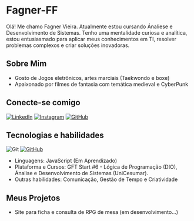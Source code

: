 # Fagner-FF
Olá! Me chamo Fagner Vieira. Atualmente estou cursando Ánaliese e Desenvolvimento de Sistemas. Tenho uma mentalidade curiosa e analítica, estou entusiasmado para aplicar meus conhecimentos em TI, resolver problemas complexos e criar soluções inovadoras.
## Sobre Mim
- Gosto de Jogos eletrônicos, artes marciais (Taekwondo e boxe)
- Apaixonado por filmes de fantasia com temática medieval e CyberPunk
## Conecte-se comigo
[![LinkedIn](https://img.shields.io/badge/LinkedIn-0077B5?style=for-the-badge&logo=linkedin&logoColor=white)](https://www.linkedin.com/in/fagner-vieira-562bb3354/)
[![Instagram](https://img.shields.io/badge/-Instagram-%23E4405F?style=for-the-badge&logo=instagram&logoColor=white)](https://www.instagram.com/f4gner__/) [![GitHub](https://img.shields.io/badge/GitHub-100000?style=for-the-badge&logo=github&logoColor=white)](https://github.com/Fagner-FF)
## Tecnologias e habilidades 
![Git](https://img.shields.io/badge/GIT-E44C30?style=for-the-badge&logo=git&logoColor=white) [![GitHub](https://img.shields.io/badge/GitHub-100000?style=for-the-badge&logo=github&logoColor=white)](https://github.com/SEUUSERNAME)
- Linguagens: JavaScript (Em Aprendizado)
- Plataforma e Cursos: GFT Start #6 - Lógica de Programação (DIO), Ánalise e Desenvolvimento de Sistemas (UniCesumar).
- Outras habilidades: Comunicação, Gestão de Tempo e Criatividade
## Meus Projetos
- Site para ficha e consulta de RPG de mesa (em desenvolvimento...)
